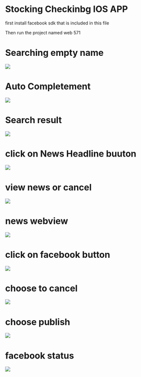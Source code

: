 Stocking Checkinbg IOS APP
==============

first install facebook sdk that is included in this file

Then run the project named web 571


<h1> Searching empty name </h1>
<img src = "http://www-scf.usc.edu/~wenjiaxi/2.png">

<h1> Auto Completement </h1>
<img src = "http://www-scf.usc.edu/~wenjiaxi/1.png">

<h1> Search result</h1>
<img src = "http://www-scf.usc.edu/~wenjiaxi/3.png">
<h1>click on News Headline buuton</h1>
<img src = "http://www-scf.usc.edu/~wenjiaxi/4.png">
<h1> view news or cancel</h1>
<img src = "http://www-scf.usc.edu/~wenjiaxi/5.png">
<h1>news webview</h1>
<img src = "http://www-scf.usc.edu/~wenjiaxi/6.png">
<h1> click on facebook button </h1>
<img src = "http://www-scf.usc.edu/~wenjiaxi/9.png">
<h1>choose to cancel</h1>
<img src = "http://www-scf.usc.edu/~wenjiaxi/8.png">
<h1>choose publish</h1>
<img src = "http://www-scf.usc.edu/~wenjiaxi/7.png">
<h1>facebook status</h1>
<img src = "http://www-scf.usc.edu/~wenjiaxi/10.png">
